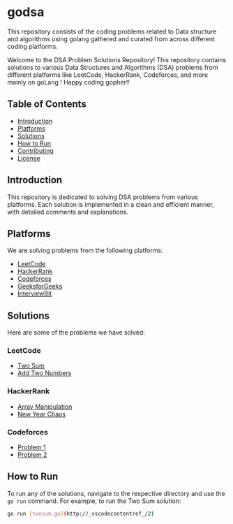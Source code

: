 # godsa
This repository consists of the coding problems related to Data structure and algorithms using golang gathered and curated from across different coding platforms.

Welcome to the DSA Problem Solutions Repository! This repository contains solutions to various Data Structures and Algorithms (DSA) problems from different platforms like LeetCode, HackerRank, Codeforces, and more mainly on goLang ! Happy coding gopher!!

## Table of Contents

- [Introduction](#introduction)
- [Platforms](#platforms)
- [Solutions](#solutions)
- [How to Run](#how-to-run)
- [Contributing](#contributing)
- [License](#license)

## Introduction

This repository is dedicated to solving DSA problems from various platforms. Each solution is implemented in a clean and efficient manner, with detailed comments and explanations.

## Platforms

We are solving problems from the following platforms:

- [LeetCode](https://leetcode.com/)
- [HackerRank](https://www.hackerrank.com/)
- [Codeforces](https://codeforces.com/)
- [GeeksforGeeks](https://www.geeksforgeeks.org/)
- [InterviewBit](https://www.interviewbit.com/)

## Solutions

Here are some of the problems we have solved:

### LeetCode

- [Two Sum](./leetcode/arrays/twosum.go)
- [Add Two Numbers](./leetcode/linkedlists/addtwonumbers.go)

### HackerRank

- [Array Manipulation](./hackerrank/arrays/arraymanipulation.go)
- [New Year Chaos](./hackerrank/arrays/newyearchaos.go)

### Codeforces

- [Problem 1](./codeforces/problem1.go)
- [Problem 2](./codeforces/problem2.go)

## How to Run

To run any of the solutions, navigate to the respective directory and use the `go run` command. For example, to run the Two Sum solution:

```sh
go run [twosum.go](http://_vscodecontentref_/2)